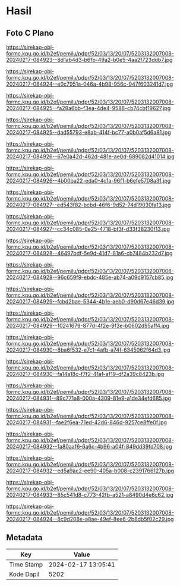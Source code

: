 # Hasil

## Foto C Plano

https://sirekap-obj-formc.kpu.go.id/b2ef/pemilu/pdpr/52/03/13/20/07/5203132007008-20240217-084923--8d1ab4d3-b6fb-49a2-b0e5-4aa2f723ddb7.jpg

https://sirekap-obj-formc.kpu.go.id/b2ef/pemilu/pdpr/52/03/13/20/07/5203132007008-20240217-084924--e0c7951a-046a-4b98-956c-947f603241d7.jpg

https://sirekap-obj-formc.kpu.go.id/b2ef/pemilu/pdpr/52/03/13/20/07/5203132007008-20240217-084925--fa28a6bb-f3ea-4de4-9588-cb74cbf19627.jpg

https://sirekap-obj-formc.kpu.go.id/b2ef/pemilu/pdpr/52/03/13/20/07/5203132007008-20240217-084925--dad55793-e8ab-414f-bc77-a0b0af5d6a81.jpg

https://sirekap-obj-formc.kpu.go.id/b2ef/pemilu/pdpr/52/03/13/20/07/5203132007008-20240217-084926--67e0a42d-462d-481e-ae0d-689082d41014.jpg

https://sirekap-obj-formc.kpu.go.id/b2ef/pemilu/pdpr/52/03/13/20/07/5203132007008-20240217-084926--4b00ba22-eda0-4c1a-96f1-b6efe5708a31.jpg

https://sirekap-obj-formc.kpu.go.id/b2ef/pemilu/pdpr/52/03/13/20/07/5203132007008-20240217-084927--ed543f82-bcbd-46f6-9d52-74d19030fa13.jpg

https://sirekap-obj-formc.kpu.go.id/b2ef/pemilu/pdpr/52/03/13/20/07/5203132007008-20240217-084927--cc34c085-0e25-4718-bf3f-d33f38230f13.jpg

https://sirekap-obj-formc.kpu.go.id/b2ef/pemilu/pdpr/52/03/13/20/07/5203132007008-20240217-084928--46497bdf-5e9d-41d7-81a6-cb7484b232d7.jpg

https://sirekap-obj-formc.kpu.go.id/b2ef/pemilu/pdpr/52/03/13/20/07/5203132007008-20240217-084928--96c659f9-ebdc-485e-ab74-a09d9157cb85.jpg

https://sirekap-obj-formc.kpu.go.id/b2ef/pemilu/pdpr/52/03/13/20/07/5203132007008-20240217-084929--fcbd2bae-5344-4b1e-aeb0-d90d67e46d39.jpg

https://sirekap-obj-formc.kpu.go.id/b2ef/pemilu/pdpr/52/03/13/20/07/5203132007008-20240217-084929--10241679-877d-4f2e-9f3e-b0602d95aff4.jpg

https://sirekap-obj-formc.kpu.go.id/b2ef/pemilu/pdpr/52/03/13/20/07/5203132007008-20240217-084930--8ba6f532-e7c1-4afb-a74f-6345062f64d3.jpg

https://sirekap-obj-formc.kpu.go.id/b2ef/pemilu/pdpr/52/03/13/20/07/5203132007008-20240217-084930--fa14a18c-f7f2-41af-af19-df2a39c8423b.jpg

https://sirekap-obj-formc.kpu.go.id/b2ef/pemilu/pdpr/52/03/13/20/07/5203132007008-20240217-084931--89c771a8-000a-4309-81e9-a1de34efd685.jpg

https://sirekap-obj-formc.kpu.go.id/b2ef/pemilu/pdpr/52/03/13/20/07/5203132007008-20240217-084931--fae2f6ea-71ed-42d6-846d-9257ce8ffe0f.jpg

https://sirekap-obj-formc.kpu.go.id/b2ef/pemilu/pdpr/52/03/13/20/07/5203132007008-20240217-084932--1a80aaf6-6a6c-4b96-a04f-849dd39fd708.jpg

https://sirekap-obj-formc.kpu.go.id/b2ef/pemilu/pdpr/52/03/13/20/07/5203132007008-20240217-084932--ed5a9ac2-ee90-405a-b008-c2391766127b.jpg

https://sirekap-obj-formc.kpu.go.id/b2ef/pemilu/pdpr/52/03/13/20/07/5203132007008-20240217-084933--85c541d8-c773-42fb-a521-a8490d4e6c62.jpg

https://sirekap-obj-formc.kpu.go.id/b2ef/pemilu/pdpr/52/03/13/20/07/5203132007008-20240217-084924--8c9d208e-a8ae-49ef-8ee6-2b8db5f02c29.jpg


## Metadata

| Key        | Value               |
| ---------- | ------------------- |
| Time Stamp | 2024-02-17 13:05:41 |
| Kode Dapil | 5202                |



